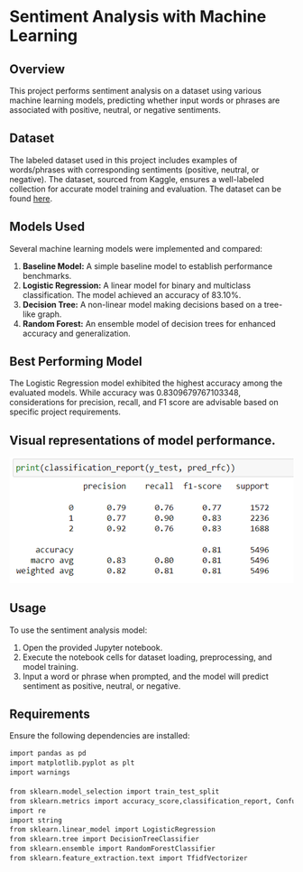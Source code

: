 # Sentiment Analysis with Machine Learning

## Overview
This project performs sentiment analysis on a dataset using various machine learning models, predicting whether input words or phrases are associated with positive, neutral, or negative sentiments.

## Dataset
The labeled dataset used in this project includes examples of words/phrases with corresponding sentiments (positive, neutral, or negative). The dataset, sourced from Kaggle, ensures a well-labeled collection for accurate model training and evaluation. The dataset can be found [here](https://www.kaggle.com/datasets/abhi8923shriv/sentiment-analysis-dataset?resource=download).

## Models Used
Several machine learning models were implemented and compared:

1. **Baseline Model:** A simple baseline model to establish performance benchmarks.
2. **Logistic Regression:** A linear model for binary and multiclass classification. The model achieved an accuracy of 83.10%.
3. **Decision Tree:** A non-linear model making decisions based on a tree-like graph.
4. **Random Forest:** An ensemble model of decision trees for enhanced accuracy and generalization.

## Best Performing Model
The Logistic Regression model exhibited the highest accuracy among the evaluated models. While accuracy was 0.8309679767103348, considerations for precision, recall, and F1 score are advisable based on specific project requirements.

## Visual representations of model performance.

![Logistic Regression Accuracy](Logistic_regression_accuracy.png)

## Usage
To use the sentiment analysis model:

1. Open the provided Jupyter notebook.
2. Execute the notebook cells for dataset loading, preprocessing, and model training.
3. Input a word or phrase when prompted, and the model will predict sentiment as positive, neutral, or negative.

## Requirements
Ensure the following dependencies are installed:

```bash
import pandas as pd
import matplotlib.pyplot as plt
import warnings

from sklearn.model_selection import train_test_split
from sklearn.metrics import accuracy_score,classification_report, ConfusionMatrixDisplay
import re
import string
from sklearn.linear_model import LogisticRegression
from sklearn.tree import DecisionTreeClassifier
from sklearn.ensemble import RandomForestClassifier
from sklearn.feature_extraction.text import TfidfVectorizer
